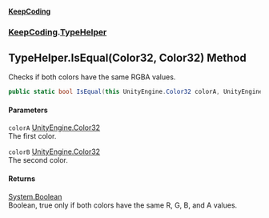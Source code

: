 #### [KeepCoding](index.md 'index')
### [KeepCoding](KeepCoding.md 'KeepCoding').[TypeHelper](KeepCoding_TypeHelper.md 'KeepCoding.TypeHelper')
## TypeHelper.IsEqual(Color32, Color32) Method
Checks if both colors have the same RGBA values.  
```csharp
public static bool IsEqual(this UnityEngine.Color32 colorA, UnityEngine.Color32 colorB);
```
#### Parameters
<a name='KeepCoding_TypeHelper_IsEqual(UnityEngine_Color32_UnityEngine_Color32)_colorA'></a>
`colorA` [UnityEngine.Color32](https://docs.microsoft.com/en-us/dotnet/api/UnityEngine.Color32 'UnityEngine.Color32')  
The first color.
  
<a name='KeepCoding_TypeHelper_IsEqual(UnityEngine_Color32_UnityEngine_Color32)_colorB'></a>
`colorB` [UnityEngine.Color32](https://docs.microsoft.com/en-us/dotnet/api/UnityEngine.Color32 'UnityEngine.Color32')  
The second color.
  
#### Returns
[System.Boolean](https://docs.microsoft.com/en-us/dotnet/api/System.Boolean 'System.Boolean')  
Boolean, true only if both colors have the same R, G, B, and A values.
